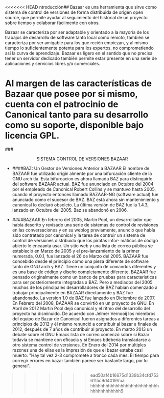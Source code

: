 <<<<<<< HEAD
ntroducción##
Bazaar es una herramienta que sirve como sistema de control de versiones de forma distribuida de origen open source, que permite ayudar al seguimiento del historial de un proyecto sobre tiempo y colaborar fácilmente con otros.

Bazaar se caracteriza por ser adaptable y orientado a la mayoría de los trabajos de desarrollo de software tanto local como remoto, también se caracteriza por ser amigable para los que recién empiezan, y al mismo tiempo lo suficientemente potente para los expertos, no comprometiendo así la curva de aprendizaje. Bazaar es ligero en el sentido que no precisa tener un servidor dedicado también permite estar presente en una serie de aplicaciones y servicios libres y/o comerciales.

Al margen de las características de Bazaar que posee por si mismo, cuenta con el patrocinio de Canonical tanto para su desarrollo como su soporte, disponible bajo licencia GPL.
=======
###<center>SISTEMA CONTROL DE VERSIONES BAZAAR</center>
- ####BAZ: Un Gestor de Versiones Anterior a BAZAAR
El nombre de BAZAAR fue utilizado origin almente por una bifurcación cliente de 
la GNU arch tla. Esta bifurcacion es ahora llamada BAZ para distinguirlo del 
software BAZAAR actual. BAZ fue anunciado en Octubre del 2004 por el empleado
de Canonical Robert Collins y se mantuvo hasta 2005, cuando el proyecto 
entonces llamado BAZAAR-NG (software actual) fue anunciado como el sucesor de BAZ.
BAZ está ahora sin mantenimiento y canonical lo declaró obsoleto. La última
versión de BAZ fue la 1.4.3, lanzado en Octubre del 2005. Baz se abandonó en 2006.


- ####BAZAAR
En febrero del 2005, Martin Pool, un desarrollador que había descrito y revisado
una serie de sistemas de control de revisiones en las conversaciones y en su 
weblog previamente, anunció que había sido contratado por canonical y la tarea
de contruir un sistema de control de versiones distribuido que los piratas infor-
máticos de código abierto le encaanta usar. Un sitio web y una lista de correo
pública se estableció en Marzo de 2005 y el pre-lanzamiento de la primer numerada,
0.0.1, fue lanzado el 26 de Marzo del 2005.
BAZAAR fue concebido desde el principio como una pieza diferente de software tanto
de GNU arch y BAZ. Tiene un conjunto de comandos diferentes y es una base de 
código y diseño completamente diferente. BAZAAR fue pensado originalmente como un
banco de pruebas para caracteristicas para ser posteriormente integradas a BAZ. 
Pero a mediados del 2005 muchos de los principales desarrolladores de BAZ habian
comenzado a trabajar principalmente en BAZAAR directamente y BAZ fue abandonado.
La version 1.0 de BAZ fue lanzado en Diciembre de 2007. En Febrero del 2008, 
BAZAAR se convirtió en un proyecto de GNU. En Abril de 2012 Martin Pool dejó
canonical y el ritmo del desarrollo del proyecto ha disminuido. De acuerdo con 
Jelmer Vernooij los miembros del equipo de Bazar de Canonical fueron asignados a
diferentes tareas a principios de 2012 y él mismo renunció a contribuir al bazar 
a finales de 2012, después de 7 años de contribuir al proyecto. En marzo 2013 un
debate sobre el GNU Emacs lista de correo comenzó sobre si Bazar todavía se mantiene 
con eficacia y si Emacs bdeberia transladarse a otro sistema control de versiones.
En Enero del 2014 por múltiples razones una de ellas es la impresión de que el bazar
estaba casi muerto: "Hay tal vez 2-3 compromete a tronco cada mes. El tiempo para
corregir errores en bazar también parece ser bastante largo, por lo general".
>>>>>>> ead50af4b16675d1339b34cfd7536115c9d4019Vua
hhhhhhhhhhhhhhhhhhhhhhhhhhhhhhhhhhhhhhh5
